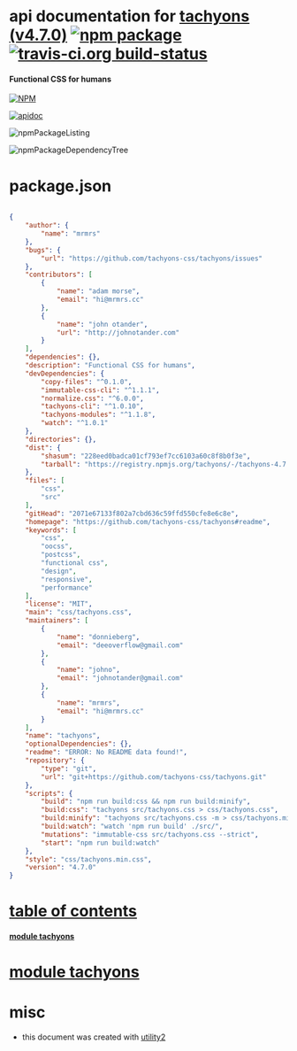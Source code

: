 # api documentation for  [tachyons (v4.7.0)](https://github.com/tachyons-css/tachyons#readme)  [![npm package](https://img.shields.io/npm/v/npmdoc-tachyons.svg?style=flat-square)](https://www.npmjs.org/package/npmdoc-tachyons) [![travis-ci.org build-status](https://api.travis-ci.org/npmdoc/node-npmdoc-tachyons.svg)](https://travis-ci.org/npmdoc/node-npmdoc-tachyons)
#### Functional CSS for humans

[![NPM](https://nodei.co/npm/tachyons.png?downloads=true)](https://www.npmjs.com/package/tachyons)

[![apidoc](https://npmdoc.github.io/node-npmdoc-tachyons/build/screenCapture.buildNpmdoc.browser.%2Fhome%2Ftravis%2Fbuild%2Fnpmdoc%2Fnode-npmdoc-tachyons%2Ftmp%2Fbuild%2Fapidoc.html.png)](https://npmdoc.github.io/node-npmdoc-tachyons/build/apidoc.html)

![npmPackageListing](https://npmdoc.github.io/node-npmdoc-tachyons/build/screenCapture.npmPackageListing.svg)

![npmPackageDependencyTree](https://npmdoc.github.io/node-npmdoc-tachyons/build/screenCapture.npmPackageDependencyTree.svg)



# package.json

```json

{
    "author": {
        "name": "mrmrs"
    },
    "bugs": {
        "url": "https://github.com/tachyons-css/tachyons/issues"
    },
    "contributors": [
        {
            "name": "adam morse",
            "email": "hi@mrmrs.cc"
        },
        {
            "name": "john otander",
            "url": "http://johnotander.com"
        }
    ],
    "dependencies": {},
    "description": "Functional CSS for humans",
    "devDependencies": {
        "copy-files": "^0.1.0",
        "immutable-css-cli": "^1.1.1",
        "normalize.css": "^6.0.0",
        "tachyons-cli": "^1.0.10",
        "tachyons-modules": "^1.1.8",
        "watch": "^1.0.1"
    },
    "directories": {},
    "dist": {
        "shasum": "228eed0badca01cf793ef7cc6103a60c8f8b0f3e",
        "tarball": "https://registry.npmjs.org/tachyons/-/tachyons-4.7.0.tgz"
    },
    "files": [
        "css",
        "src"
    ],
    "gitHead": "2071e67133f802a7cbd636c59ffd550cfe8e6c8e",
    "homepage": "https://github.com/tachyons-css/tachyons#readme",
    "keywords": [
        "css",
        "oocss",
        "postcss",
        "functional css",
        "design",
        "responsive",
        "performance"
    ],
    "license": "MIT",
    "main": "css/tachyons.css",
    "maintainers": [
        {
            "name": "donnieberg",
            "email": "deeoverflow@gmail.com"
        },
        {
            "name": "johno",
            "email": "johnotander@gmail.com"
        },
        {
            "name": "mrmrs",
            "email": "hi@mrmrs.cc"
        }
    ],
    "name": "tachyons",
    "optionalDependencies": {},
    "readme": "ERROR: No README data found!",
    "repository": {
        "type": "git",
        "url": "git+https://github.com/tachyons-css/tachyons.git"
    },
    "scripts": {
        "build": "npm run build:css && npm run build:minify",
        "build:css": "tachyons src/tachyons.css > css/tachyons.css",
        "build:minify": "tachyons src/tachyons.css -m > css/tachyons.min.css",
        "build:watch": "watch 'npm run build' ./src/",
        "mutations": "immutable-css src/tachyons.css --strict",
        "start": "npm run build:watch"
    },
    "style": "css/tachyons.min.css",
    "version": "4.7.0"
}
```



# <a name="apidoc.tableOfContents"></a>[table of contents](#apidoc.tableOfContents)

#### [module tachyons](#apidoc.module.tachyons)



# <a name="apidoc.module.tachyons"></a>[module tachyons](#apidoc.module.tachyons)



# misc
- this document was created with [utility2](https://github.com/kaizhu256/node-utility2)
